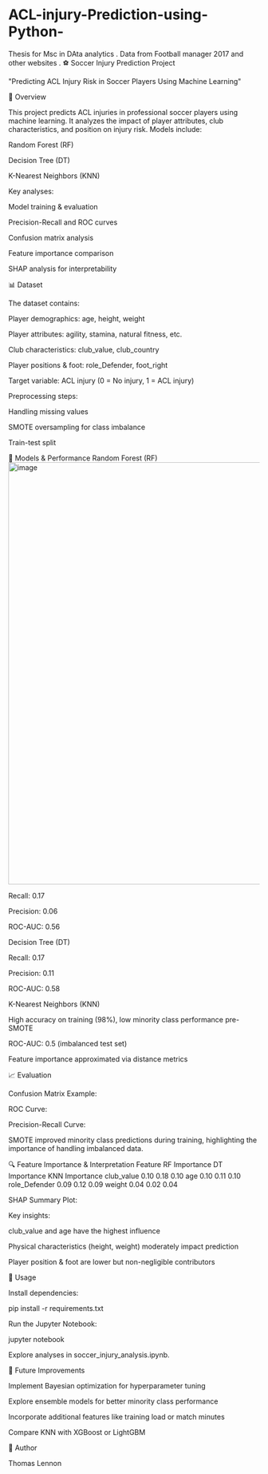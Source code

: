 # ACL-injury-Prediction-using-Python-
Thesis for Msc in DAta analytics . Data from Football manager 2017 and other websites . 
⚽ Soccer Injury Prediction Project


"Predicting ACL Injury Risk in Soccer Players Using Machine Learning"

📌 Overview

This project predicts ACL injuries in professional soccer players using machine learning. It analyzes the impact of player attributes, club characteristics, and position on injury risk. Models include:

Random Forest (RF)

Decision Tree (DT)

K-Nearest Neighbors (KNN)

Key analyses:

Model training & evaluation

Precision-Recall and ROC curves

Confusion matrix analysis

Feature importance comparison

SHAP analysis for interpretability

📊 Dataset

The dataset contains:

Player demographics: age, height, weight

Player attributes: agility, stamina, natural fitness, etc.

Club characteristics: club_value, club_country

Player positions & foot: role_Defender, foot_right

Target variable: ACL injury (0 = No injury, 1 = ACL injury)

Preprocessing steps:

Handling missing values

SMOTE oversampling for class imbalance

Train-test split

🧰 Models & Performance
Random Forest (RF)
<img width="1409" height="845" alt="image" src="https://github.com/user-attachments/assets/ae749ef9-43b1-47f2-bb62-2719c403af29" />


Recall: 0.17

Precision: 0.06

ROC-AUC: 0.56

Decision Tree (DT)

Recall: 0.17

Precision: 0.11

ROC-AUC: 0.58

K-Nearest Neighbors (KNN)

High accuracy on training (98%), low minority class performance pre-SMOTE

ROC-AUC: 0.5 (imbalanced test set)

Feature importance approximated via distance metrics

📈 Evaluation

Confusion Matrix Example:

ROC Curve:

Precision-Recall Curve:

SMOTE improved minority class predictions during training, highlighting the importance of handling imbalanced data.

🔍 Feature Importance & Interpretation
Feature	RF Importance	DT Importance	KNN Importance
club_value	0.10	0.18	0.10
age	0.10	0.11	0.10
role_Defender	0.09	0.12	0.09
weight	0.04	0.02	0.04

SHAP Summary Plot:

Key insights:

club_value and age have the highest influence

Physical characteristics (height, weight) moderately impact prediction

Player position & foot are lower but non-negligible contributors

🚀 Usage

Install dependencies:

pip install -r requirements.txt


Run the Jupyter Notebook:

jupyter notebook


Explore analyses in soccer_injury_analysis.ipynb.

🌟 Future Improvements

Implement Bayesian optimization for hyperparameter tuning

Explore ensemble models for better minority class performance

Incorporate additional features like training load or match minutes

Compare KNN with XGBoost or LightGBM

👤 Author

Thomas Lennon

